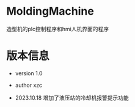 # MoldingMachine
造型机的plc控制程序和hmi人机界面的程序
# 版本信息
* version 1.0 
* author xzc

* 2023.10.18
增加了液压站的冷却机报警提示功能